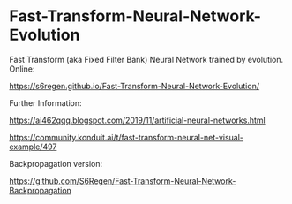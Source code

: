 # Fast-Transform-Neural-Network-Evolution
Fast Transform (aka Fixed Filter Bank) Neural Network trained by evolution.
Online:

https://s6regen.github.io/Fast-Transform-Neural-Network-Evolution/

Further Information: 

https://ai462qqq.blogspot.com/2019/11/artificial-neural-networks.html

https://community.konduit.ai/t/fast-transform-neural-net-visual-example/497

Backpropagation version:

https://github.com/S6Regen/Fast-Transform-Neural-Network-Backpropagation
